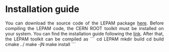 # Installation guide
<div style="text-align: justify;">
You can download the source code of the LEPAM package <a href="https://github.com/YauheniTalochkaN/LEPAM"  target="_blank" rel="noopener">here</a>.
Before compiling the LEPAM code, the CERN ROOT toolkit must be installed on your system. You can find the installation guide following the <a href="https://root.cern/install/"  target="_blank" rel="noopener">link</a>. 
After that, the LEPAM toolkit can be compiled as 
```
cd LEPAM
mkdir build
cd build
cmake ../
make -jN
make install
```
</div>